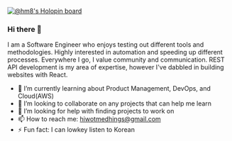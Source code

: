 [![@hm8's Holopin board](https://holopin.me/hm8)](https://holopin.io/@hm8)

### Hi there 👋

I am a Software Engineer who enjoys testing out different tools and methodologies. Highly interested in automation and speeding up different processes. Everywhere I go, I value community and communication. REST API development is my area of expertise, however I've dabbled in building websites with React.

- 🌱 I’m currently learning about Product Management, DevOps, and Cloud(AWS)
- 👯 I’m looking to collaborate on any projects that can help me learn
- 🤔 I’m looking for help with finding projects to work on
- 📫 How to reach me: hiwotmedhings@gmail.com
- ⚡ Fun fact: I can lowkey listen to Korean


